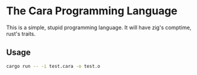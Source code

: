 # The Cara Programming Language

This is a simple, stupid programming language.
It will have zig's comptime, rust's traits.

## Usage

```sh
cargo run -- -i test.cara -o test.o
```


